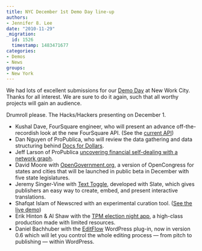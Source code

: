 ```yaml
---
title: NYC December 1st Demo Day line-up
authors:
- Jennifer 8. Lee
date: "2010-11-29"
_migration:
  id: 1526
  timestamp: 1483471677
categories:
- Demos
- News
groups:
- New York
---
```


We had lots of excellent submissions for our [Demo Day][1] at New Work City. Thanks for all interest. We are sure to do it again, such that all worthy projects will gain an audience. 

Drumroll please. The Hacks/Hackers presenting on December 1.

  * Kushal Dave, FourSquare engineer, who will present an advance off-the-recordish look at the new FourSquare API. (See the [current API][2])
  * Dan Nguyen of ProPublica, who will review the data gathering and data structuring behind [Docs for Dollars][3].
  * Jeff Larson of ProPublica [uncovering financial self-dealing with a network graph][4].
  * David Moore with [OpenGovernment.org][5], a version of OpenCongress for states and cities that will be launched in public beta in December with five state legislatures.
  * Jeremy Singer-Vine with [Text Toggle][6], developed with Slate, which gives publishers an easy way to create, embed, and present interactive translations.
  * Shafqat Islam of Newscred with an experimental curation tool. ([See the live demo][7])
  * Erik Hinton & Al Shaw with the [TPM election night app][8], a high-class production made with limited resources.
  * Daniel Bachhuber with the [EditFlow][9] WordPress plug-in, now in version 0.6 which will let you control the whole editing process — from pitch to publishing — within WordPress.</ul>

 [1]: http://meetupnyc.hackshackers.com/calendar/15400309/
 [2]: http://groups.google.com/group/foursquare-api
 [3]: http://projects.propublica.org/docdollars/
 [4]: http://www.propublica.org/special/interactive-cdos-interlocking-ownership#cdo/
 [5]: http://opengoverment.org/
 [6]: http://labs.slate.com/articles/plain-english
 [7]: http://time-demo.newscred.com/
 [8]: http://election2010.talkingpointsmemo.com/all
 [9]: http://www.editflow.org/